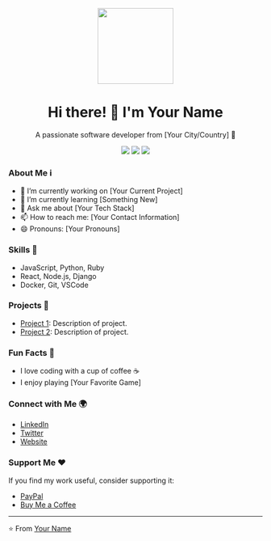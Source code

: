 <p align="center">
  <img src="https://your-image-url.com/your-image.png" width="150" height="150">
</p>

<h1 align="center">Hi there! 👋 I'm Your Name</h1>

<p align="center">
  A passionate software developer from [Your City/Country] 🚀
</p>

<p align="center">
  <img src="https://img.shields.io/badge/GitHub-YourGitHubUsername-000?style=flat&logo=github">
  <img src="https://img.shields.io/badge/Languages-JavaScript%20%7C%20Python%20%7C%20Ruby-000?style=flat">
  <img src="https://img.shields.io/badge/Tools-VSCode%20%7C%20Docker%20%7C%20Git-000?style=flat">
</p>

### About Me ℹ️
- 🔭 I’m currently working on [Your Current Project]
- 🌱 I’m currently learning [Something New]
- 💬 Ask me about [Your Tech Stack]
- 📫 How to reach me: [Your Contact Information]
- 😄 Pronouns: [Your Pronouns]

### Skills 🚀
- JavaScript, Python, Ruby
- React, Node.js, Django
- Docker, Git, VSCode

### Projects 🌟
- [Project 1](https://github.com/yourusername/project1): Description of project.
- [Project 2](https://github.com/yourusername/project2): Description of project.

### Fun Facts 🎉
- I love coding with a cup of coffee ☕
- I enjoy playing [Your Favorite Game]

### Connect with Me 🌍
- [LinkedIn](https://www.linkedin.com/in/yourusername)
- [Twitter](https://twitter.com/yourusername)
- [Website](https://yourwebsite.com)

### Support Me ❤️
If you find my work useful, consider supporting it:
- [PayPal](https://paypal.me/yourusername)
- [Buy Me a Coffee](https://buymeacoffee.com/yourusername)

---

⭐️ From [Your Name](https://github.com/yourusername)

